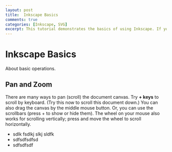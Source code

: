 ```yaml
---
layout: post
title:  Inkscape Basics
comments: true
categories: [Inkscape, SVG]
excerpt: This tutorial demonstrates the basics of using Inkscape. If you have opened it from the Inkscape Help menu, it is a regular Inkscape document that you can view, edit, or copy from. You can also save a copy to a location of your choice.
---
```


# Inkscape Basics

About basic operations. 

## Pan and Zoom

There are many ways to pan (scroll) the document canvas. Try **+ keys** to scroll by keyboard. (Try this now to scroll this document down.) You can also drag the canvas by the middle mouse button. Or, you can use the scrollbars (press + to show or hide them). The wheel on your mouse also works for scrolling vertically; press  and move the wheel to scroll horizontally.

- sdlk fsdlkj slkj sldfk
- sdfsdfsdfsd
- sdfsdfsdf